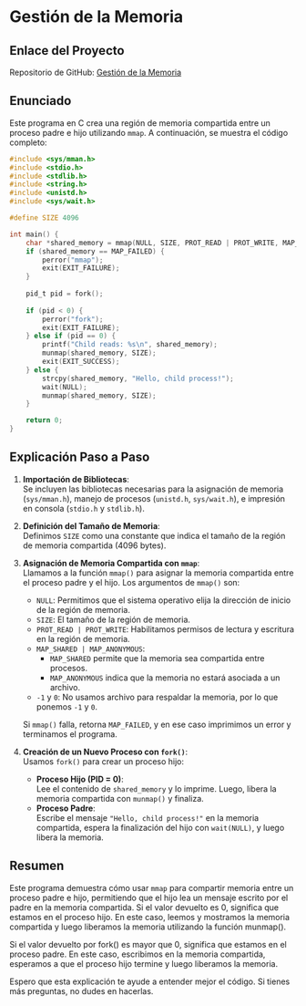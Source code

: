 # Gestión de la Memoria

## Enlace del Proyecto

Repositorio de GitHub: [Gestión de la Memoria](https://github.com/cdiezgaruax/-Gesti-n-de-la-memoria)

## Enunciado

Este programa en C crea una región de memoria compartida entre un proceso padre e hijo utilizando `mmap`. A continuación, se muestra el código completo:

```c
#include <sys/mman.h>
#include <stdio.h>
#include <stdlib.h>
#include <string.h>
#include <unistd.h>
#include <sys/wait.h>

#define SIZE 4096

int main() {
    char *shared_memory = mmap(NULL, SIZE, PROT_READ | PROT_WRITE, MAP_SHARED | MAP_ANONYMOUS, -1, 0);
    if (shared_memory == MAP_FAILED) {
        perror("mmap");
        exit(EXIT_FAILURE);
    }
    
    pid_t pid = fork();
    
    if (pid < 0) {
        perror("fork");
        exit(EXIT_FAILURE);
    } else if (pid == 0) {
        printf("Child reads: %s\n", shared_memory);
        munmap(shared_memory, SIZE);
        exit(EXIT_SUCCESS);
    } else {
        strcpy(shared_memory, "Hello, child process!");
        wait(NULL);
        munmap(shared_memory, SIZE);
    }

    return 0;
}
```

## Explicación Paso a Paso

1. **Importación de Bibliotecas**:  
   Se incluyen las bibliotecas necesarias para la asignación de memoria (`sys/mman.h`), manejo de procesos (`unistd.h`, `sys/wait.h`), e impresión en consola (`stdio.h` y `stdlib.h`).

2. **Definición del Tamaño de Memoria**:  
   Definimos `SIZE` como una constante que indica el tamaño de la región de memoria compartida (4096 bytes).

3. **Asignación de Memoria Compartida con `mmap`**:  
   Llamamos a la función `mmap()` para asignar la memoria compartida entre el proceso padre y el hijo. Los argumentos de `mmap()` son:
   - `NULL`: Permitimos que el sistema operativo elija la dirección de inicio de la región de memoria.
   - `SIZE`: El tamaño de la región de memoria.
   - `PROT_READ | PROT_WRITE`: Habilitamos permisos de lectura y escritura en la región de memoria.
   - `MAP_SHARED | MAP_ANONYMOUS`: 
     - `MAP_SHARED` permite que la memoria sea compartida entre procesos.
     - `MAP_ANONYMOUS` indica que la memoria no estará asociada a un archivo.
   - `-1` y `0`: No usamos archivo para respaldar la memoria, por lo que ponemos `-1` y `0`.

   Si `mmap()` falla, retorna `MAP_FAILED`, y en ese caso imprimimos un error y terminamos el programa.

4. **Creación de un Nuevo Proceso con `fork()`**:  
   Usamos `fork()` para crear un proceso hijo:
   - **Proceso Hijo (PID = 0)**:  
     Lee el contenido de `shared_memory` y lo imprime. Luego, libera la memoria compartida con `munmap()` y finaliza.
   - **Proceso Padre**:  
     Escribe el mensaje `"Hello, child process!"` en la memoria compartida, espera la finalización del hijo con `wait(NULL)`, y luego libera la memoria.

## Resumen

Este programa demuestra cómo usar `mmap` para compartir memoria entre un proceso padre e hijo, permitiendo que el hijo lea un mensaje escrito por el padre en la memoria compartida.
Si el valor devuelto es 0, significa que estamos en el proceso hijo. En este caso, leemos y mostramos la memoria compartida y luego liberamos la memoria utilizando la función munmap().

Si el valor devuelto por fork() es mayor que 0, significa que estamos en el proceso padre. En este caso, escribimos en la memoria compartida, esperamos a que el proceso hijo termine y luego liberamos la memoria.

Espero que esta explicación te ayude a entender mejor el código. Si tienes más preguntas, no dudes en hacerlas.
